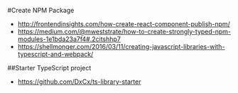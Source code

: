 #Create NPM Package
- http://frontendinsights.com/how-create-react-component-publish-npm/
- https://medium.com/@mweststrate/how-to-create-strongly-typed-npm-modules-1e1bda23a7f4#.2citshhp7
- https://shellmonger.com/2016/03/11/creating-javascript-libraries-with-typescript-and-webpack/

##Starter TypeScript project
- https://github.com/DxCx/ts-library-starter
